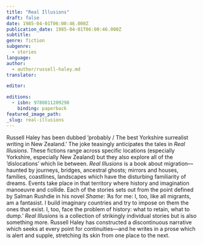 ```yaml
---
title: "Real Illusions"
draft: false
date: 1985-04-01T06:00:46.000Z
publication_date: 1985-04-01T06:00:46.000Z
subtitle:
genre: fiction
subgenre:
  - stories
language:
author:
  - author/russell-haley.md
translator:

editor:

editions:
  - isbn: 9780811209298
    binding: paperback
featured_image_path:
_slug: real-illusions
---
```


Russell Haley has been dubbed ’probably / The best Yorkshire surrealist writing in New Zealand.’ The joke teasingly anticipates the tales in _Real Illusions_. These fictions range across specific locations (especially Yorkshire, especially New Zealand) but they also explore all of the ’dislocations’ which lie between. _Real Illusions_ is a book about migration––haunted by journeys, bridges, ancestral ghosts; mirrors and houses, families, coastlines, landscapes which have the disturbing familiarity of dreams. Events take place in that territory where history and imagination manoeuvre and collide. Each of the stories sets out from the point defined by Salman Rushdie in his novel _Shame_: ’As for me: I, too, like all migrants, am a fantasist. I build imaginary countries and try to impose on them the ones that exist. I, too, face the problem of history: what to retain, what to dump.’ _Real Illusions_ is a collection of strikingly individual stories but is also something more. Russell Haley has constructed a discontinuous narrative which seeks at every point for continuities––and he writes in a prose which is alert and supple, stretching its skin from one place to the next.

